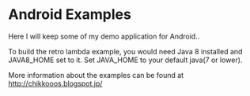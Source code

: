 Android Examples
================

Here I will keep some of my demo application for Android..

To build the retro lambda example, you would need Java 8 installed and JAVA8_HOME set to it. Set JAVA_HOME to your default java(7 or lower).

More information about the examples can be found at http://chikkooos.blogspot.jp/
